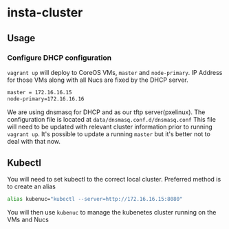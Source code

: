# insta-cluster

## Usage

### Configure DHCP configuration

```vagrant up``` will deploy to CoreOS VMs, ```master``` and ```node-primary```.
IP Address for those VMs along with all Nucs are fixed by the DHCP server.

```bash
master = 172.16.16.15
node-primary=172.16.16.16
```

We are using dnsmasq for DHCP and as our tftp server(pxelinux).
The configuration file is located at ```data/dnsmasq.conf.d/dnsmasq.conf```
This file will need to be updated with relevant cluster information prior to running ```vagrant up```.
It's possible to update a running ```master``` but it's better not to deal with that now.

## Kubectl

You will need to set kubectl to the correct local cluster. Preferred method is to create an alias

```bash
alias kubenuc="kubectl --server=http://172.16.16.15:8080"
```
You will then use ```kubenuc``` to manage the kubenetes cluster running on the VMs and Nucs
